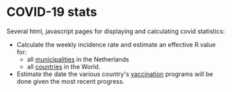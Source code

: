 COVID-19 stats
==============

Several html, javascript pages for displaying and calculating covid statistics:
 - Calculate the weekly incidence rate and estimate an effective R value for:
   - all [municipalities](https://rawcdn.githack.com/nlitsme/covidcalculations/edbed420f0b8a787bfe4abeb713acbe618573df2/rivm.html) in the Netherlands
   - all [countries](https://rawcdn.githack.com/nlitsme/covidcalculations/edbed420f0b8a787bfe4abeb713acbe618573df2/owid.html) in the World.
 - Estimate the date the various country's [vaccination](https://rawcdn.githack.com/nlitsme/covidcalculations/edbed420f0b8a787bfe4abeb713acbe618573df2/vac.html) programs will be done given
   the most recent progress.

